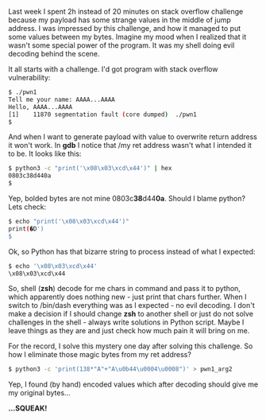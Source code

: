 <!--
.. title: How my shell mess with me
.. slug: how-my-shell-mess-with-me
.. date: 2019-04-05 00:00:00 UTC
.. tags: shell, tools 
.. category: fails
.. link: 
.. description: unseen encoding mess with my payload
.. type: text
-->

Last week I spent 2h instead of 20 minutes on stack overflow challenge because my payload has some 
strange values in the middle of jump address. I was impressed by this challenge, and how it managed to
put some values between my bytes.
Imagine my mood when I realized that it wasn't some special power of the program. It was my shell doing
evil decoding behind the 
scene.

<!-- TEASER_END -->

It all starts with a challenge. I'd got program with stack overflow vulnerability:
```sh
$ ./pwn1
Tell me your name: AAAA...AAAA
Hello, AAAA...AAAA
[1]    11870 segmentation fault (core dumped)  ./pwn1
$
```

And when I want to generate payload with value to overwrite return address it won't work. In **gdb** 
I notice that /my ret address wasn't what I intended it to be. It looks like this:

```sh
$ python3 -c "print('\x08\x03\xcd\x44')" | hex
0803c38d440a
$ 
```

Yep, bolded bytes are not mine 0803c**38**d44**0a**. Should I blame python? Lets check:

```sh
$ echo "print('\x08\x03\xcd\x44')"
print(�D')
$ 
```

Ok, so Python has that bizarre string to process instead of what I expected:
```sh
$ echo '\x08\x03\xcd\x44'
\x08\x03\xcd\x44
```
So, shell (**zsh**) decode for me chars in command and pass it to python, which apparently does nothing 
new - just print that chars further. When I switch to /bin/dash everything was as I expected - no evil decoding. I don't
make a decision if I should change **zsh** to another shell or just do not solve challenges in the shell - always 
write solutions in Python script. Maybe I leave things as they are and just check how much pain it will bring 
on me.

For the record, I solve this mystery one day after solving this challenge. So how I eliminate those magic 
bytes from my ret address?

```sh
$ python3 -c 'print(138*"A"+"A\u0b44\u0004\u0008")' > pwn1_arg2
```

Yep, I found (by hand) encoded values which after decoding should give me my original bytes...


**...SQUEAK!**
